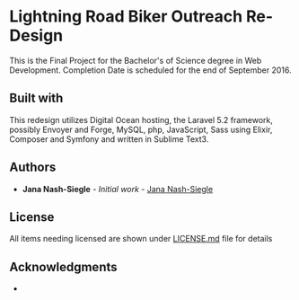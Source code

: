 # Lightning Road Biker Outreach Re-Design

This is the Final Project for the Bachelor's of Science degree in Web Development.  Completion Date is scheduled for the end of September 2016.

## Built with

This redesign utilizes Digital Ocean hosting, the Laravel 5.2 framework, possibly Envoyer and Forge, MySQL, php, JavaScript, Sass using Elixir, Composer and Symfony and written in Sublime Text3.



## Authors

* **Jana Nash-Siegle** - *Initial work* - [Jana Nash-Siegle](https://github.com/jnashsiegle)

## License

All items needing licensed are shown under [LICENSE.md](LICENSE.md) file for details

## Acknowledgments

*


